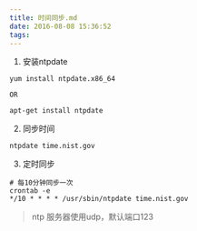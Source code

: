 ```yaml
---
title: 时间同步.md
date: 2016-08-08 15:36:52
tags: 
---
```

1. 安装ntpdate
```
yum install ntpdate.x86_64

OR

apt-get install ntpdate
```

2. 同步时间
```
ntpdate time.nist.gov
```

3. 定时同步
```
# 每10分钟同步一次
crontab -e
*/10 * * * * /usr/sbin/ntpdate time.nist.gov
```

> ntp 服务器使用udp，默认端口123
